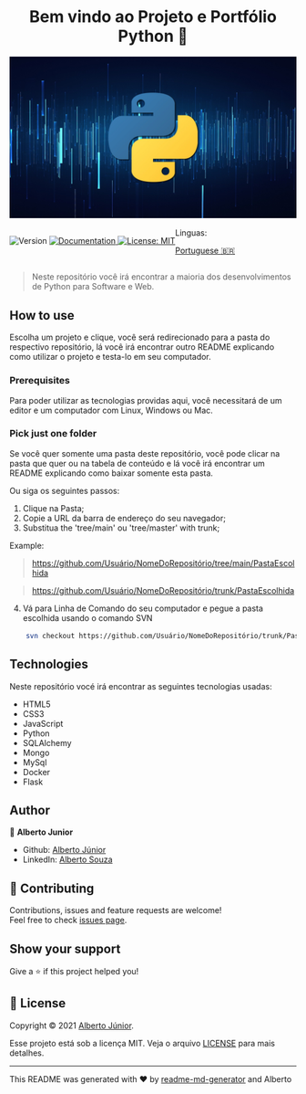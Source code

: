 <h1 align="center">Bem vindo ao Projeto e Portfólio Python 👋</h1>

![home](./resources/Logo.jpg)
<div style="display:flex" >
<div >
<p>
  <img alt="Version" src="https://img.shields.io/badge/version-1.0.0: Base Launch-blue.svg?cacheSeconds=2592000" />
  <a href="On Test" target="_blank">
    <img alt="Documentation" src="https://img.shields.io/badge/documentation-yes-brightgreen.svg" />
  </a>
  <a href="<img alt=&#34;GitHub&#34; src=&#34;https://img.shields.io/github/license/wayfiding/ROCKETSEAT?color=MIT&logo=MIT&logoColor=MIT&#34;>" target="_blank">
    <img alt="License: MIT" src="https://img.shields.io/badge/License-MIT-yellow.svg" />
  </a>
  
</p>
</div>

<div>
Linguas:

[Portuguese :brazil:](README-ptbr.md)

</div>
</div>



> Neste repositório você irá encontrar a maioria dos desenvolvimentos de Python para Software e Web.

## How to use
Escolha um projeto e clique, você será redirecionado para a pasta do respectivo repositório, lá você irá encontrar outro README explicando como utilizar o projeto e testa-lo em seu computador. 



### **Prerequisites**
Para poder utilizar as tecnologias providas aqui, você necessitará de um editor e um computador com Linux, Windows ou Mac.



### **Pick just one folder**
Se você quer somente uma pasta deste repositório, você pode clicar na pasta que quer ou na tabela de conteúdo e lá você irá encontrar um README explicando como baixar somente esta pasta. 

Ou siga os seguintes passos:

1. Clique na Pasta;
2. Copie a URL da barra de endereço do seu navegador;
3. Substitua the 'tree/main' ou 'tree/master' with trunk;

Example:
> https://github.com/Usuário/NomeDoRepositório/tree/main/PastaEscolhida

> https://github.com/Usuário/NomeDoRepositório/trunk/PastaEscolhida

4. Vá para Linha de Comando do seu computador e pegue a pasta escolhida usando o comando SVN

```sh
    svn checkout https://github.com/Usuário/NomeDoRepositório/trunk/PastaEscolhida
```




## Technologies
Neste repositório vocé irá encontrar as seguintes tecnologias usadas:

- HTML5
- CSS3
- JavaScript
- Python
- SQLAlchemy
- Mongo
- MySql
- Docker
- Flask

## Author

👤 **Alberto Junior**

* Github: [Alberto Júnior](https://github.com/wayfiding)
* LinkedIn: [Alberto Souza](https://linkedin.com/in/alberto-souza)

## 🤝 Contributing

Contributions, issues and feature requests are welcome!<br />Feel free to check [issues page](Teste). 

## Show your support

Give a ⭐️ if this project helped you!

## 📝 License
Copyright © 2021 [Alberto Júnior](https://github.com/Wayfiding).<br />

Esse projeto está sob a licença MIT. Veja o arquivo [LICENSE](./LICENSE) para mais detalhes.

***
This README was generated with ❤️ by [readme-md-generator](https://github.com/kefranabg/readme-md-generator) and Alberto





